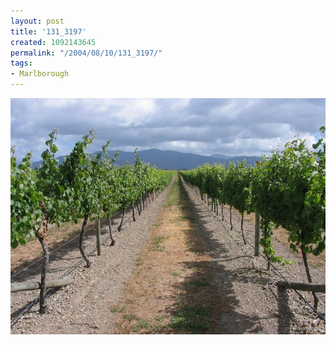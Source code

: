 ```yaml
---
layout: post
title: '131_3197'
created: 1092143645
permalink: "/2004/08/10/131_3197/"
tags:
- Marlborough
---
```


<img src="/image/images/131_3197-1134.jpg"/>

